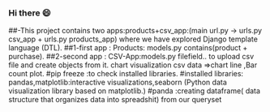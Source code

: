 ###  Hi there 😄 





##-This project contains two apps:products+csv_app:(main url.py -> urls.py csv_app + urls.py products_app)
where we have explored Django template language (DTL).
##1-first app : Products: models.py contains(product + purchase).
##2-second app : CSV-App:models.py filefield.. to upload csv file and create objects from it.
chart visualization csv data =>chart line ,Bar count plot.
#pip freeze :to check installed libraries.
#installed libraries: pandas,matplotlib:interactive visualizations,seaborn (Python data visualization library based on matplotlib.) 
#panda :creating dataframe( data structure that organizes data into spreadshit) from our queryset
